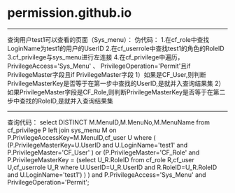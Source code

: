 # permission.github.io


***
查询用户test1可以查看的页面（Sys_menu）：
伪代码：
1.在cf_role中查找LoginName为test1的用户的UserID
2.在cf_userrole中查找test1的角色的RoleID
3.cf_privilege与sys_menu进行左连接
4.在cf_privilege中遍历， PrivilegeAccess='Sys_Menu' 、 PrivilegeOperation='Permit'且if PrivilegeMaster字段且if PrivilegeMaster字段
  1）如果是CF_User,则判断PrivilegeMasterKey是否等于在第一步中查找的UserID,是就并入查询结果集
  2）如果PrivilegeMaster字段是CF_Role,则判断PrivilegeMasterKey是否等于在第二步中查找的RoleID,是就并入查询结果集
***
查询代码： select DISTINCT M.MenuID,M.MenuNo,M.MenuName from cf_privilege P left join sys_menu M on P.PrivilegeAccessKey=M.MenuID,cf_user U where ( (P.PrivilegeMasterKey=U.UserID and U.LoginName='test1' and P.PrivilegeMaster='CF_User' ) or (P.PrivilegeMaster='CF_Role' and P.PrivilegeMasterKey = (select U_R.RoleID from cf_role R,cf_user U,cf_userrole U_R where U.UserID=U_R.UserID and R.RoleID=U_R.RoleID and U.LoginName='test1') ) ) and P.PrivilegeAccess='Sys_Menu' and PrivilegeOperation='Permit';
